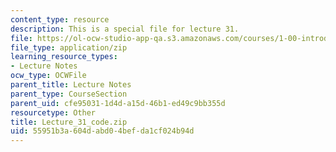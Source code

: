 ```yaml
---
content_type: resource
description: This is a special file for lecture 31.
file: https://ol-ocw-studio-app-qa.s3.amazonaws.com/courses/1-00-introduction-to-computers-and-engineering-problem-solving-spring-2012/55951b3a604dabd04befda1cf024b94d_Lecture_31_code.zip
file_type: application/zip
learning_resource_types:
- Lecture Notes
ocw_type: OCWFile
parent_title: Lecture Notes
parent_type: CourseSection
parent_uid: cfe95031-1d4d-a15d-46b1-ed49c9bb355d
resourcetype: Other
title: Lecture_31_code.zip
uid: 55951b3a-604d-abd0-4bef-da1cf024b94d
---
```

